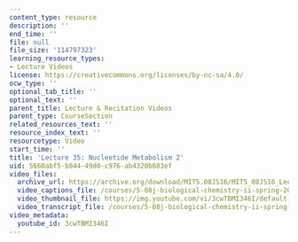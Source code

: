 ```yaml
---
content_type: resource
description: ''
end_time: ''
file: null
file_size: '114797323'
learning_resource_types:
- Lecture Videos
license: https://creativecommons.org/licenses/by-nc-sa/4.0/
ocw_type: ''
optional_tab_title: ''
optional_text: ''
parent_title: Lecture & Recitation Videos
parent_type: CourseSection
related_resources_text: ''
resource_index_text: ''
resourcetype: Video
start_time: ''
title: 'Lecture 35: Nucleotide Metabolism 2'
uid: 5660abf5-b844-49d0-c976-ab4320b683ef
video_files:
  archive_url: https://archive.org/download/MIT5.08JS16/MIT5_08JS16_Lecture_35_300k.mp4
  video_captions_file: /courses/5-08j-biological-chemistry-ii-spring-2016/af0b5a6ccb9e5b2091b00817e1d74a30_3cwTBMI346I.vtt
  video_thumbnail_file: https://img.youtube.com/vi/3cwTBMI346I/default.jpg
  video_transcript_file: /courses/5-08j-biological-chemistry-ii-spring-2016/42963363ba6c896e9c72304db5511a40_3cwTBMI346I.pdf
video_metadata:
  youtube_id: 3cwTBMI346I
---
```

